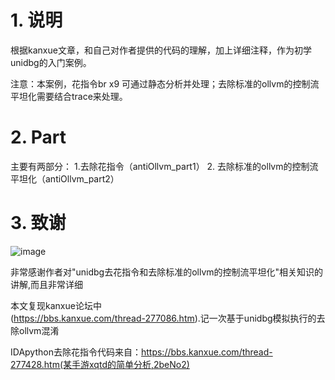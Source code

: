# 1. 说明
根据kanxue文章，和自己对作者提供的代码的理解，加上详细注释，作为初学unidbg的入门案例。    

注意：本案例，花指令br x9 可通过静态分析并处理；去除标准的ollvm的控制流平坦化需要结合trace来处理。

# 2. Part
主要有两部分：   1.去除花指令（antiOllvm_part1）   2. 去除标准的ollvm的控制流平坦化（antiOllvm_part2）

# 3. 致谢
![image](https://github.com/FBLeee/unidbg-anti/assets/50468890/c0c07b26-58a4-44db-8008-84d872407fb7)

非常感谢作者对"unidbg去花指令和去除标准的ollvm的控制流平坦化"相关知识的讲解,而且非常详细   

本文复现kanxue论坛中   
(https://bbs.kanxue.com/thread-277086.htm).记一次基于unidbg模拟执行的去除ollvm混淆
    
IDApython去除花指令代码来自：https://bbs.kanxue.com/thread-277428.htm(某手游xqtd的简单分析,2beNo2)
